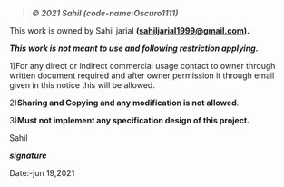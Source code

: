 >***© 2021 Sahil (code-name:Oscuro1111)***
 
 
 This work is owned by Sahil jarial **(sahiljarial1999@gmail.com).**
 
 ***This work is not meant to use and  following restriction applying.***
 
 1)For any direct or indirect commercial usage contact to owner through written document required and after owner permission it through email given in this notice this will be allowed.
 
 2)**Sharing and Copying and any modification is not allowed**.
 
 3)**Must not implement  any specification design of this project.**
 
 
 
 
 
 
 
 Sahil
 
 ***signature***

Date:-jun 19,2021
